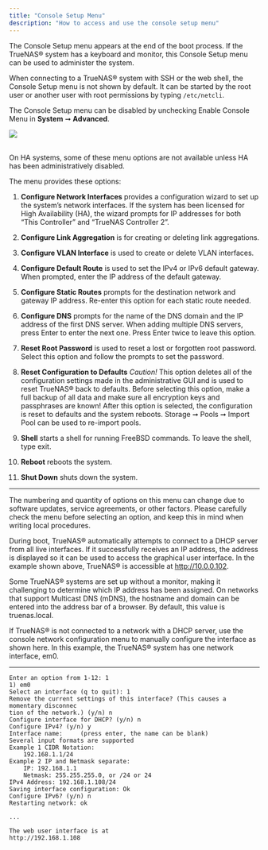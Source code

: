 ```yaml
---
title: "Console Setup Menu"
description: "How to access and use the console setup menu"
---
```


The Console Setup menu appears at the end of the boot process. If the TrueNAS® system has a keyboard and monitor, this Console Setup menu can be used to administer the system.

When connecting to a TrueNAS® system with SSH or the web shell, the Console Setup menu is not shown by default. It can be started by the root user or another user with root permissions by typing `/etc/netcli`.

The Console Setup menu can be disabled by unchecking Enable Console Menu in **System** ➞ **Advanced**.

<img src="/images/console-menu.png">
<br><br>


On HA systems, some of these menu options are not available unless HA has been administratively disabled.

The menu provides these options:

1) **Configure Network Interfaces** provides a configuration wizard to set up the system’s network interfaces. If the system has been licensed for High Availability (HA), the wizard prompts for IP addresses for both “This Controller” and “TrueNAS Controller 2”.

2) **Configure Link Aggregation** is for creating or deleting link aggregations.

3) **Configure VLAN Interface** is used to create or delete VLAN interfaces.

4) **Configure Default Route** is used to set the IPv4 or IPv6 default gateway. When prompted, enter the IP address of the default gateway.

5) **Configure Static Routes** prompts for the destination network and gateway IP address. Re-enter this option for each static route needed.

6) **Configure DNS** prompts for the name of the DNS domain and the IP address of the first DNS server. When adding multiple DNS servers, press Enter to enter the next one. Press Enter twice to leave this option.

7) **Reset Root Password** is used to reset a lost or forgotten root password. Select this option and follow the prompts to set the password.

8) **Reset Configuration to Defaults** *Caution!* This option deletes all of the configuration settings made in the administrative GUI and is used to reset  TrueNAS® back to defaults. Before selecting this option, make a full backup of all data and make sure all encryption keys and passphrases are known! After this option is selected, the configuration is reset to defaults and the system reboots. Storage ➞ Pools ➞ Import Pool can be used to re-import pools.

9) **Shell** starts a shell for running FreeBSD commands. To leave the shell, type exit.

10) **Reboot** reboots the system.

11) **Shut Down** shuts down the system.

***

The numbering and quantity of options on this menu can change due to software updates, service agreements, or other factors. Please carefully check the menu before selecting an option, and keep this in mind when writing local procedures.

During boot, TrueNAS® automatically attempts to connect to a DHCP server from all live interfaces. If it successfully receives an IP address, the address is displayed so it can be used to access the graphical user interface. In the example shown above, TrueNAS® is accessible at http://10.0.0.102.

Some TrueNAS® systems are set up without a monitor, making it challenging to determine which IP address has been assigned. On networks that support Multicast DNS (mDNS), the hostname and domain can be entered into the address bar of a browser. By default, this value is truenas.local.

If TrueNAS® is not connected to a network with a DHCP server, use the console network configuration menu to manually configure the interface as shown here. In this example, the TrueNAS® system has one network interface, em0.

***

```
Enter an option from 1-12: 1
1) em0
Select an interface (q to quit): 1
Remove the current settings of this interface? (This causes a momentary disconnec
tion of the network.) (y/n) n
Configure interface for DHCP? (y/n) n
Configure IPv4? (y/n) y
Interface name:     (press enter, the name can be blank)
Several input formats are supported
Example 1 CIDR Notation:
    192.168.1.1/24
Example 2 IP and Netmask separate:
    IP: 192.168.1.1
    Netmask: 255.255.255.0, or /24 or 24
IPv4 Address: 192.168.1.108/24
Saving interface configuration: Ok
Configure IPv6? (y/n) n
Restarting network: ok

...

The web user interface is at
http://192.168.1.108
```
